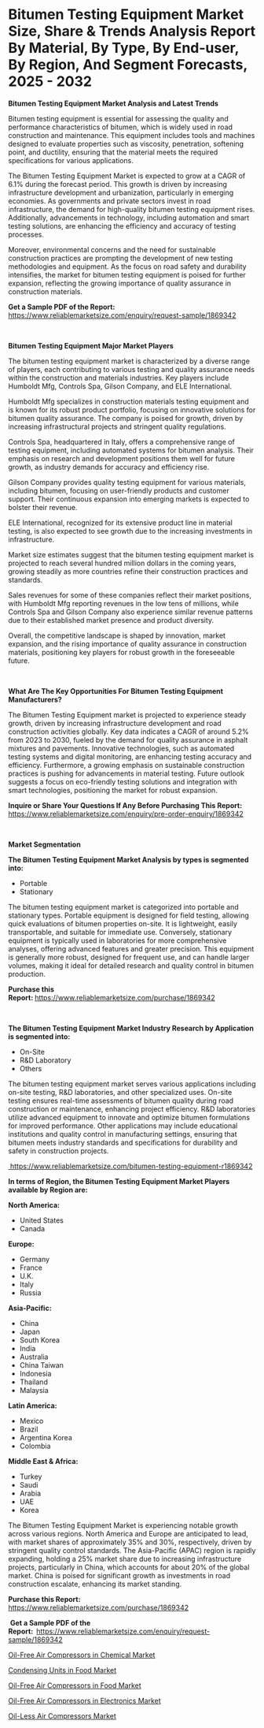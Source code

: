 <p><h1>Bitumen Testing Equipment Market Size, Share & Trends Analysis Report By Material, By Type, By End-user, By Region, And Segment Forecasts, 2025 - 2032</h1></p><p><strong>Bitumen Testing Equipment Market Analysis and Latest Trends</strong></p>
<p><p>Bitumen testing equipment is essential for assessing the quality and performance characteristics of bitumen, which is widely used in road construction and maintenance. This equipment includes tools and machines designed to evaluate properties such as viscosity, penetration, softening point, and ductility, ensuring that the material meets the required specifications for various applications.</p><p>The Bitumen Testing Equipment Market is expected to grow at a CAGR of 6.1% during the forecast period. This growth is driven by increasing infrastructure development and urbanization, particularly in emerging economies. As governments and private sectors invest in road infrastructure, the demand for high-quality bitumen testing equipment rises. Additionally, advancements in technology, including automation and smart testing solutions, are enhancing the efficiency and accuracy of testing processes.</p><p>Moreover, environmental concerns and the need for sustainable construction practices are prompting the development of new testing methodologies and equipment. As the focus on road safety and durability intensifies, the market for bitumen testing equipment is poised for further expansion, reflecting the growing importance of quality assurance in construction materials.</p></p>
<p><strong>Get a Sample PDF of the Report:&nbsp;</strong> <a href="https://www.reliablemarketsize.com/enquiry/request-sample/1869342?utm_campaign=2235&utm_medium=2&utm_source=Github&utm_content=ia&utm_term=28022025&utm_id=bitumen-testing-equipment">https://www.reliablemarketsize.com/enquiry/request-sample/1869342</a></p>
<p>&nbsp;</p>
<p><strong>Bitumen Testing Equipment Major Market Players</strong></p>
<p><p>The bitumen testing equipment market is characterized by a diverse range of players, each contributing to various testing and quality assurance needs within the construction and materials industries. Key players include Humboldt Mfg, Controls Spa, Gilson Company, and ELE International.</p><p>Humboldt Mfg specializes in construction materials testing equipment and is known for its robust product portfolio, focusing on innovative solutions for bitumen quality assurance. The company is poised for growth, driven by increasing infrastructural projects and stringent quality regulations.</p><p>Controls Spa, headquartered in Italy, offers a comprehensive range of testing equipment, including automated systems for bitumen analysis. Their emphasis on research and development positions them well for future growth, as industry demands for accuracy and efficiency rise.</p><p>Gilson Company provides quality testing equipment for various materials, including bitumen, focusing on user-friendly products and customer support. Their continuous expansion into emerging markets is expected to bolster their revenue. </p><p>ELE International, recognized for its extensive product line in material testing, is also expected to see growth due to the increasing investments in infrastructure. </p><p>Market size estimates suggest that the bitumen testing equipment market is projected to reach several hundred million dollars in the coming years, growing steadily as more countries refine their construction practices and standards.</p><p>Sales revenues for some of these companies reflect their market positions, with Humboldt Mfg reporting revenues in the low tens of millions, while Controls Spa and Gilson Company also experience similar revenue patterns due to their established market presence and product diversity.</p><p>Overall, the competitive landscape is shaped by innovation, market expansion, and the rising importance of quality assurance in construction materials, positioning key players for robust growth in the foreseeable future.</p></p>
<p>&nbsp;</p>
<p><strong>What Are The Key Opportunities For Bitumen Testing Equipment Manufacturers?</strong></p>
<p><p>The Bitumen Testing Equipment market is projected to experience steady growth, driven by increasing infrastructure development and road construction activities globally. Key data indicates a CAGR of around 5.2% from 2023 to 2030, fueled by the demand for quality assurance in asphalt mixtures and pavements. Innovative technologies, such as automated testing systems and digital monitoring, are enhancing testing accuracy and efficiency. Furthermore, a growing emphasis on sustainable construction practices is pushing for advancements in material testing. Future outlook suggests a focus on eco-friendly testing solutions and integration with smart technologies, positioning the market for robust expansion.</p></p>
<p><strong>Inquire or Share Your Questions If Any Before Purchasing This Report:</strong> <a href="https://www.reliablemarketsize.com/enquiry/pre-order-enquiry/1869342?utm_campaign=2235&utm_medium=2&utm_source=Github&utm_content=ia&utm_term=28022025&utm_id=bitumen-testing-equipment">https://www.reliablemarketsize.com/enquiry/pre-order-enquiry/1869342</a></p>
<p>&nbsp;</p>
<p><strong>Market Segmentation</strong></p>
<p><strong>The Bitumen Testing Equipment Market Analysis by types is segmented into:</strong></p>
<p><ul><li>Portable</li><li>Stationary</li></ul></p>
<p><p>The bitumen testing equipment market is categorized into portable and stationary types. Portable equipment is designed for field testing, allowing quick evaluations of bitumen properties on-site. It is lightweight, easily transportable, and suitable for immediate use. Conversely, stationary equipment is typically used in laboratories for more comprehensive analyses, offering advanced features and greater precision. This equipment is generally more robust, designed for frequent use, and can handle larger volumes, making it ideal for detailed research and quality control in bitumen production.</p></p>
<p><strong>Purchase this Report:&nbsp;</strong><a href="https://www.reliablemarketsize.com/purchase/1869342?utm_campaign=2235&utm_medium=2&utm_source=Github&utm_content=ia&utm_term=28022025&utm_id=bitumen-testing-equipment">https://www.reliablemarketsize.com/purchase/1869342</a></p>
<p>&nbsp;</p>
<p><strong>The Bitumen Testing Equipment Market Industry Research by Application is segmented into:</strong></p>
<p><ul><li>On-Site</li><li>R&D Laboratory</li><li>Others</li></ul></p>
<p><p>The bitumen testing equipment market serves various applications including on-site testing, R&D laboratories, and other specialized uses. On-site testing ensures real-time assessments of bitumen quality during road construction or maintenance, enhancing project efficiency. R&D laboratories utilize advanced equipment to innovate and optimize bitumen formulations for improved performance. Other applications may include educational institutions and quality control in manufacturing settings, ensuring that bitumen meets industry standards and specifications for durability and safety in construction projects.</p></p>
<p><a href="https://www.reliablemarketsize.com/bitumen-testing-equipment-r1869342?utm_campaign=2235&utm_medium=2&utm_source=Github&utm_content=ia&utm_term=28022025&utm_id=bitumen-testing-equipment">&nbsp;https://www.reliablemarketsize.com/bitumen-testing-equipment-r1869342</a></p>
<p><strong>In terms of Region, the Bitumen Testing Equipment Market Players available by Region are:</strong></p>
<p>
    <p> <strong> North America: </strong>
        <ul>
            <li>United States</li>
            <li>Canada</li>
        </ul>
        </p> 
    <p> <strong> Europe: </strong>
        <ul>
            <li>Germany</li>
            <li>France</li>
            <li>U.K.</li>
            <li>Italy</li>
            <li>Russia</li>
        </ul>
        </p> 
    <p> <strong> Asia-Pacific: </strong>
        <ul>
            <li>China</li>
            <li>Japan</li>
            <li>South Korea</li>
            <li>India</li>
            <li>Australia</li>
            <li>China Taiwan</li>
            <li>Indonesia</li>
            <li>Thailand</li>
            <li>Malaysia</li>
        </ul>
        </p> 
    <p> <strong> Latin America: </strong>
        <ul>
            <li>Mexico</li>
            <li>Brazil</li>
            <li>Argentina Korea</li>
            <li>Colombia</li>
        </ul>
        </p> 
    <p> <strong> Middle East & Africa: </strong>
        <ul>
            <li>Turkey</li>
            <li>Saudi</li>
            <li>Arabia</li>
            <li>UAE</li>
            <li>Korea</li>
        </ul>
    </p>
    </p>
<p><p>The Bitumen Testing Equipment Market is experiencing notable growth across various regions. North America and Europe are anticipated to lead, with market shares of approximately 35% and 30%, respectively, driven by stringent quality control standards. The Asia-Pacific (APAC) region is rapidly expanding, holding a 25% market share due to increasing infrastructure projects, particularly in China, which accounts for about 20% of the global market. China is poised for significant growth as investments in road construction escalate, enhancing its market standing.</p></p>
<p><strong>Purchase this Report: </strong><a href="https://www.reliablemarketsize.com/purchase/1869342?utm_campaign=2235&utm_medium=2&utm_source=Github&utm_content=ia&utm_term=28022025&utm_id=bitumen-testing-equipment">https://www.reliablemarketsize.com/purchase/1869342</a></p>
<p>&nbsp;<strong>Get a Sample PDF of the Report:&nbsp;&nbsp;</strong><a href="https://www.reliablemarketsize.com/enquiry/request-sample/1869342?utm_campaign=2235&utm_medium=2&utm_source=Github&utm_content=ia&utm_term=28022025&utm_id=bitumen-testing-equipment">https://www.reliablemarketsize.com/enquiry/request-sample/1869342</a></p>
<p><strong></strong></p>
<p><p><a href="https://github.com/vilehoaguy/Market-Research-Report-List-1/blob/main/oil-free-air-compressors-in-chemical-market.md?utm_campaign=2235&utm_medium=2&utm_source=Github&utm_content=ia&utm_term=28022025&utm_id=bitumen-testing-equipment">Oil-Free Air Compressors in Chemical Market</a></p><p><a href="https://github.com/djarixneoza/Market-Research-Report-List-1/blob/main/condensing-units-in-food-market.md?utm_campaign=2235&utm_medium=2&utm_source=Github&utm_content=ia&utm_term=28022025&utm_id=bitumen-testing-equipment">Condensing Units in Food Market</a></p><p><a href="https://github.com/rahebeinum/Market-Research-Report-List-1/blob/main/oil-free-air-compressors-in-food-market.md?utm_campaign=2235&utm_medium=2&utm_source=Github&utm_content=ia&utm_term=28022025&utm_id=bitumen-testing-equipment">Oil-Free Air Compressors in Food Market</a></p><p><a href="https://github.com/sapsaidamary/Market-Research-Report-List-1/blob/main/oil-free-air-compressors-in-electronics-market.md?utm_campaign=2235&utm_medium=2&utm_source=Github&utm_content=ia&utm_term=28022025&utm_id=bitumen-testing-equipment">Oil-Free Air Compressors in Electronics Market</a></p><p><a href="https://github.com/ravenecashe/Market-Research-Report-List-1/blob/main/oil-less-air-compressors-market.md?utm_campaign=2235&utm_medium=2&utm_source=Github&utm_content=ia&utm_term=28022025&utm_id=bitumen-testing-equipment">Oil-Less Air Compressors Market</a></p></p>